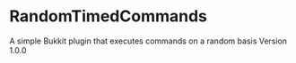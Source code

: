 # RandomTimedCommands
A simple Bukkit plugin that executes commands on a random basis
Version 1.0.0
